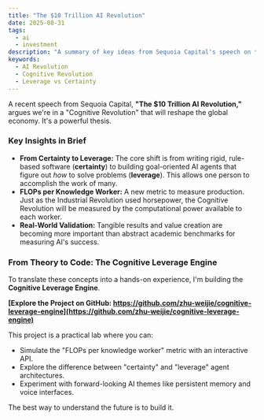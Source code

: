 ```yaml
---
title: "The $10 Trillion AI Revolution"
date: 2025-08-31
tags:
  - ai
  - investment
description: "A summary of key ideas from Sequoia Capital's speech on the AI revolution and an open-source project that brings these concepts to life."
keywords:
  - AI Revolution
  - Cognitive Revolution
  - Leverage vs Certainty
---
```


A recent speech from Sequoia Capital, **"The $10 Trillion AI Revolution,"** argues we're in a "Cognitive Revolution" that will reshape the global economy. It's a powerful thesis.

### Key Insights in Brief

- **From Certainty to Leverage:** The core shift is from writing rigid, rule-based software (**certainty**) to building goal-oriented AI agents that figure out *how* to solve problems (**leverage**). This allows one person to accomplish the work of many.
- **FLOPs per Knowledge Worker:** A new metric to measure production. Just as the Industrial Revolution used horsepower, the Cognitive Revolution will be measured by the computational power available to each worker.
- **Real-World Validation:** Tangible results and value creation are becoming more important than abstract academic benchmarks for measuring AI's success.

### From Theory to Code: The Cognitive Leverage Engine

To translate these concepts into a hands-on experience, I'm building the **Cognitive Leverage Engine**.

**[Explore the Project on GitHub: https://github.com/zhu-weijie/cognitive-leverage-engine](https://github.com/zhu-weijie/cognitive-leverage-engine)**

This project is a practical lab where you can:

- Simulate the "FLOPs per knowledge worker" metric with an interactive API.
- Explore the difference between "certainty" and "leverage" agent architectures.
- Experiment with forward-looking AI themes like persistent memory and voice interfaces.

The best way to understand the future is to build it.
